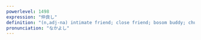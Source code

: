 ```yaml
---
powerlevel: 1498
expression: "仲良し"
definition: "(n,adj-na) intimate friend; close friend; bosom buddy; chum; (P)"
pronunciation: "なかよし"
---
```

